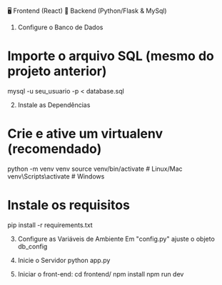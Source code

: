 🖥️ Frontend (React)
🔧 Backend (Python/Flask & MySql)

1. Configure o Banco de Dados
# Importe o arquivo SQL (mesmo do projeto anterior)
mysql -u seu_usuario -p < database.sql

2. Instale as Dependências
# Crie e ative um virtualenv (recomendado)
python -m venv venv
source venv/bin/activate  # Linux/Mac
venv\Scripts\activate     # Windows

# Instale os requisitos
pip install -r requirements.txt

3. Configure as Variáveis de Ambiente
Em "config.py" ajuste o objeto db_config 

4. Inicie o Servidor
python app.py

5. Iniciar o front-end:
cd frontend/
npm install
npm run dev
